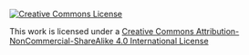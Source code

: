 [![Creative Commons License][2]][1]

This work is licensed under a [Creative Commons Attribution-NonCommercial-ShareAlike 4.0 International License][1]

[1]: http://creativecommons.org/licenses/by-nc-sa/4.0/
[2]: https://i.creativecommons.org/l/by-nc-sa/4.0/88x31.png
